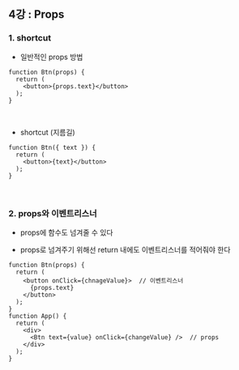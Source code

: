 ## 4강 : Props
### 1. shortcut   
* 일반적인 props 방법   
```
function Btn(props) {
  return (
    <button>{props.text}</button>
  );
}
```

<br>

* shortcut (지름길)   
```
function Btn({ text }) {
  return (
    <button>{text}</button>
  );
}
```

<br>

### 2. props와 이벤트리스너
* props에 함수도 넘겨줄 수 있다
   
* props로 넘겨주기 위해선 return 내에도 이벤트리스너를 적어줘야 한다
```
function Btn(props) {
  return (
    <button onClick={chnageValue}>  // 이벤트리스너
      {props.text}
    </button>
  );
}
function App() {
  return (
    <div>
      <Btn text={value} onClick={changeValue} />  // props
    </div>
  );
}
```
